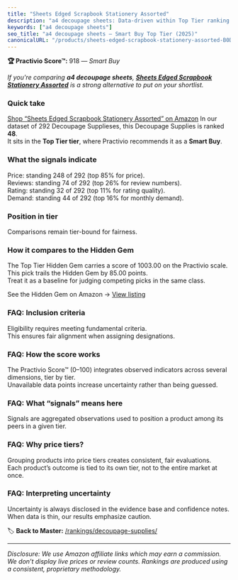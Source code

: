 ```yaml
---
title: "Sheets Edged Scrapbook Stationery Assorted"
description: "a4 decoupage sheets: Data-driven within Top Tier ranking using the Practivio Score™. Positioned by quality, value, demand, findability, momentum."
keywords: ["a4 decoupage sheets"]
seo_title: "a4 decoupage sheets — Smart Buy Top Tier (2025)"
canonicalURL: "/products/sheets-edged-scrapbook-stationery-assorted-B0D1TF65W4/"
---
```


**🏆 Practivio Score™:** 918 — _Smart Buy_


*If you're comparing **a4 decoupage sheets**, **[Sheets Edged Scrapbook Stationery Assorted](https://www.amazon.com/dp/B0D1TF65W4?tag=practivio-20)** is a strong alternative to put on your shortlist.*
### Quick take
[Shop “Sheets Edged Scrapbook Stationery Assorted” on Amazon](https://www.amazon.com/dp/B0D1TF65W4?tag=practivio-20)
In our dataset of 292 Decoupage Supplieses, this Decoupage Supplies is ranked **48**.  
It sits in the **Top Tier tier**, where Practivio recommends it as a **Smart Buy**.

### What the signals indicate
Price: standing 248 of 292 (top 85% for price).  
Reviews: standing 74 of 292 (top 26% for review numbers).  
Rating: standing 32 of 292 (top 11% for rating quality).  
Demand: standing 44 of 292 (top 16% for monthly demand).

### Position in tier
Comparisons remain tier-bound for fairness.

### How it compares to the Hidden Gem
The Top Tier Hidden Gem carries a score of 1003.00 on the Practivio scale.  
This pick trails the Hidden Gem by 85.00 points.  
Treat it as a baseline for judging competing picks in the same class.  

See the Hidden Gem on Amazon → [View listing](https://www.amazon.com/dp/B07Y6RWHP1?tag=practivio-20)

### FAQ: Inclusion criteria
Eligibility requires meeting fundamental criteria.  
This ensures fair alignment when assigning designations.

### FAQ: How the score works
The Practivio Score™ (0–100) integrates observed indicators across several dimensions, tier by tier.  
Unavailable data points increase uncertainty rather than being guessed.

### FAQ: What “signals” means here
Signals are aggregated observations used to position a product among its peers in a given tier.

### FAQ: Why price tiers?
Grouping products into price tiers creates consistent, fair evaluations.  
Each product’s outcome is tied to its own tier, not to the entire market at once.

### FAQ: Interpreting uncertainty
Uncertainty is always disclosed in the evidence base and confidence notes.  
When data is thin, our results emphasize caution.


🏷️ **Back to Master:** [/rankings/decoupage-supplies/](/rankings/decoupage-supplies/)

---
_Disclosure: We use Amazon affiliate links which may earn a commission. We don’t display live prices or review counts. Rankings are produced using a consistent, proprietary methodology._
